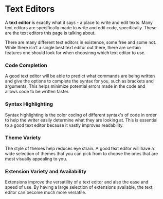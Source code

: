 # Text Editors

A **text editor** is exactly what it says \- a place to write and edit texts. Many text editors are specifically made to write and edit code, specifically. These are the text editors this page is talking about.

There are many different text editors in existence, some free and some not. While there isn't a single best text editor out there, there are certain features one should look for when choosinng which text editor to use.

### Code Completion 

A good text editor will be able to predict what commands are being written and give the options to complete the syntax for you, such as brackets and arguments. This helps minimize potential errors made in the code and allows code to be written faster. 

### Syntax Highlighting

Syntax highlighting is the color coding of different syntax's of code in order to help the writer easily determine what they are looking at. This is essential to a good text editor because it vastly improves readability.

### Theme Variety

The style of themes help reduces eye strain. A good text editor will have a wide selection of themes that you can pick from to choose the ones that are most visually appealing to you.

### Extension Variety and Availability 

Extensions improve the versatility of a text editor and also the ease and speed of use. By having a large selection of extensions available, the text editor can become much more versatile.
